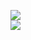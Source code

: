 [![](https://img.shields.io/badge/Made%20With-Github%20Spray-lightgrey.svg?style=for-the-badge&logo=github)](https://github.com/Annihil/github-spray#28203)  
[![](https://i.imgur.com/2DrTn0Z.gif)](https://github.com/Annihil/github-spray)